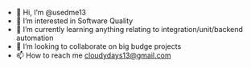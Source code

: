- 👋 Hi, I’m @usedme13
- 👀 I’m interested in Software Quality
- 🌱 I’m currently learning anything relating to integration/unit/backend automation
- 💞️ I’m looking to collaborate on big budge projects
- 📫 How to reach me cloudydays13@gmail.com

<!---
usedme13/usedme13 is a ✨ special ✨ repository because its `README.md` (this file) appears on your GitHub profile.
You can click the Preview link to take a look at your changes.
--->
